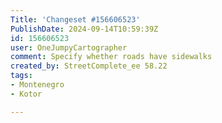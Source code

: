 ```yaml
---
Title: 'Changeset #156606523'
PublishDate: 2024-09-14T10:59:39Z
id: 156606523
user: OneJumpyCartographer
comment: Specify whether roads have sidewalks
created_by: StreetComplete_ee 58.22
tags:
- Montenegro
- Kotor

---
```


